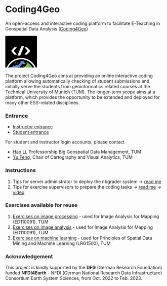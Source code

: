 # Coding4Geo

An open-access and interactive coding platform to facilitate E-Teaching in Geospatial Data Analysis ([Coding4Geo](https://sites.google.com/view/coding4geo/))
<p><a href="https://sites.google.com/view/coding4geo/"><img src="doc/logos/Coding4geo_Logo_black.png" style="width:100px;"></a></p>

The project Coding4Geo aims at providing an online interactive coding platform allowing automatically checking of student submissions and initially serve the students from geoinformatics related courses at the Technical University of Munich (TUM). The longer-term scope aims at a platform, which provides the opportunity to be extended and deployed for many other ESS-related disciplines.

### Entrance

- [Instructor entrance](http://tum0.icaml.org:8763/)
- [Student entrance](http://tum0.icaml.org:8770/)

For student and instructor login accounts, please contact 
- [Hao Li](mailto:hao_bgd.li@tum.de), Professorship Big Geospatial Data Management, TUM
- [Yu Feng](mailto:y.feng@tum.de), Chair of Cartography and Visual Analytics, TUM

### Instructions

1. Tips for server administrator to deploy the nbgrader system -> [read me](instructions/nbgrader_deployment.md)
2. Tips for exercise supervisors to prepare the coding tasks -> [read me](instructions/assignment_design.md) -> [video](https://youtu.be/L5cpBl6HHdQ)

### Exercises available for reuse

1. [Exercises on image processing](/assignments/image_processing/) - used for Image Analysis for Mapping (ED110091), TUM
2. [Exercises on image analysis](/assignments/image_analysis/) -  used for Image Analysis for Mapping (ED110091), TUM
3. [Exercises on machine learning](/assignments/machine_learning/) -  used for Principles of Spatial Data Mining and Machine Learning (LRG1500), TUM

### Acknowledgement

This project is kindly supported by the **DFG** (German Research Foundation) funded **NFDI4Earth**  - NFDI (German National Research Data Infrastructure) Consortium Earth System Sciences, from Oct. 2022 to Feb. 2023.

